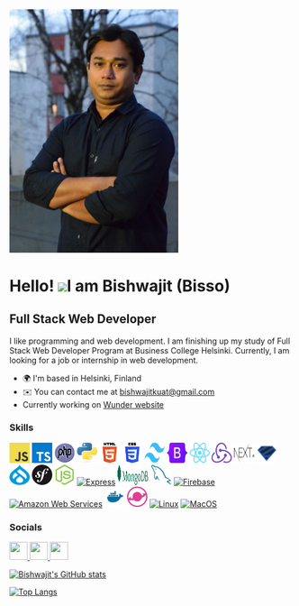 <img src="resources/profile_picture.JPG" width="300" height="auto">

# Hello! ![](https://user-images.githubusercontent.com/18350557/176309783-0785949b-9127-417c-8b55-ab5a4333674e.gif)I am Bishwajit (Bisso)

## Full Stack Web Developer

I like programming and web development. I am finishing up my study of Full Stack Web Developer Program at Business College Helsinki. Currently, I am looking for a job or internship in web development.

- 🌍 I'm based in Helsinki, Finland
- ✉️ You can contact me at [bishwajitkuat@gmail.com](mailto:bishwajitkuat@gmail.com)
- Currently working on <a href="https://github.com/stacknatic/next-js-drupal" target="_blank">Wunder website</a>

### Skills

<p align="left">
<!-- javascript -->
<a href="https://developer.mozilla.org/en-US/docs/Web/JavaScript" target="_blank" rel="noreferrer"><img src="resources/skills_imgs/javaScript.svg" width="36" height="36" alt="JavaScript" /></a>
<!-- typescript -->
<a href="https://www.typescriptlang.org/" target="_blank" rel="noreferrer"><img src="resources/skills_imgs/typescript.svg" width="36" height="36" alt="TypeScript" /></a>
<!-- PHP -->
<a href="https://www.php.net/" target="_blank" rel="noreferrer"><img src="resources/skills_imgs/php.svg" width="36" height="36" alt="PHP" /></a>
<!-- python -->
<a href="https://www.python.org/" target="_blank" rel="noreferrer"><img src="resources/skills_imgs/python.svg" width="36" height="36" alt="Python" /></a>
<!-- HTML -->
<a href="https://developer.mozilla.org/en-US/docs/Glossary/HTML5" target="_blank" rel="noreferrer"><img src="resources/skills_imgs/html.svg" width="36" height="36" alt="HTML5" /></a>
<!-- CSS -->
<a href="https://www.w3.org/TR/CSS/#css" target="_blank" rel="noreferrer"><img src="resources/skills_imgs/css.svg" width="36" height="36" alt="CSS3" /></a>
<!-- tailwind -->
<a href="https://tailwindcss.com/" target="_blank" rel="noreferrer"><img src="resources/skills_imgs/tailwind.svg" width="36" height="36" alt="TailwindCSS" /></a>
<!-- bootstrap -->
<a href="https://getbootstrap.com/" target="_blank" rel="noreferrer"><img src="resources/skills_imgs/bootstrap.svg" width="36" height="36" alt="Bootstrap" /></a>
<!-- react -->
<a href="https://reactjs.org/" target="_blank" rel="noreferrer"><img src="resources/skills_imgs/react.svg" width="36" height="36" alt="React" /></a>
<!-- redux -->
<a href="https://redux.js.org/" target="_blank" rel="noreferrer"><img src="resources/skills_imgs/redux.svg" width="36" height="36" alt="Redux" /></a>
<!-- nextjs -->
<a href="https://nextjs.org/docs" target="_blank" rel="noreferrer"><img src="resources/skills_imgs/nextjs.svg" width="36" height="36" alt="NextJs" /></a>
<!--zod -->
<a href="https://zod.dev/" target="_blank" rel="noreferrer"><img src="resources/skills_imgs/zod.svg" width="36" height="36" alt="zod" /></a>
<!-- drupal -->
<a href="https://symfony.com/" target="_blank" rel="noreferrer"><img src="resources/skills_imgs/drupal.svg" width="36" height="36" alt="drupal" /></a>
<!-- Symfony -->
<a href="https://www.drupal.org/" target="_blank" rel="noreferrer"><img src="resources/skills_imgs/symfony.svg" width="36" height="36" alt="symfony" /></a>
<!-- nodejs -->
<a href="https://nodejs.org/en/" target="_blank" rel="noreferrer"><img src="resources/skills_imgs/node.svg" width="36" height="36" alt="NodeJS" /></a>
<!-- express -->
<a href="https://expressjs.com/" target="_blank" rel="noreferrer"><img src="https://raw.githubusercontent.com/danielcranney/readme-generator/main/public/icons/skills/express-colored.svg" width="36" height="36" alt="Express" /></a>
<!-- mongodb -->
<a href="https://www.mongodb.com/" target="_blank" rel="noreferrer"><img src="resources/skills_imgs/mongodb.svg" width="56" height="36" alt="MongoDB" /></a>
<!-- mysql -->
<a href="https://www.mysql.com/" target="_blank" rel="noreferrer"><img src="resources/skills_imgs/mysql.svg" width="36" height="36" alt="MySQL" /></a>
<!-- firebase -->
<a href="https://firebase.google.com/" target="_blank" rel="noreferrer"><img src="https://raw.githubusercontent.com/danielcranney/readme-generator/main/public/icons/skills/firebase-colored.svg" width="36" height="36" alt="Firebase" /></a>
<!-- AWS -->
<a href="https://aws.amazon.com" target="_blank" rel="noreferrer"><img src="https://raw.githubusercontent.com/danielcranney/readme-generator/main/public/icons/skills/aws-colored.svg" width="36" height="36" alt="Amazon Web Services" /></a>
<!-- docker -->
<a href="https://www.docker.com/" target="_blank" rel="noreferrer"><img src="resources/skills_imgs/docker.svg" width="36" height="36" alt="Docker" /></a>
<!-- lando -->
<a href="https://lando.dev/" target="_blank" rel="noreferrer"><img src="resources/skills_imgs/lando.svg" width="36" height="36" alt="lando" /></a>
<!-- linux -->
<a href="https://www.linux.org" target="_blank" rel="noreferrer"><img src="https://raw.githubusercontent.com/danielcranney/readme-generator/main/public/icons/skills/linux-colored.svg" width="36" height="36" alt="Linux" /></a>
<!-- mac -->
<a href="https://apple.com" target="_blank" rel="noreferrer"><img src="https://raw.githubusercontent.com/danielcranney/readme-generator/main/public/icons/skills/macos-colored.svg" width="36" height="36" alt="MacOS" /></a>

</p>

### Socials

<p align="left"> <a href="https://www.facebook.com/Bishwajitkuat" target="_blank" rel="noreferrer"> <picture> <source media="(prefers-color-scheme: dark)" srcset="https://raw.githubusercontent.com/danielcranney/readme-generator/main/public/icons/socials/facebook-dark.svg" /> <source media="(prefers-color-scheme: light)" srcset="https://raw.githubusercontent.com/danielcranney/readme-generator/main/public/icons/socials/facebook.svg" /> <img src="https://raw.githubusercontent.com/danielcranney/readme-generator/main/public/icons/socials/facebook.svg" width="32" height="32" /> </picture> </a> <a href="https://www.github.com/Bishwajitkuat/" target="_blank" rel="noreferrer"> <picture> <source media="(prefers-color-scheme: dark)" srcset="https://raw.githubusercontent.com/danielcranney/readme-generator/main/public/icons/socials/github-dark.svg" /> <source media="(prefers-color-scheme: light)" srcset="https://raw.githubusercontent.com/danielcranney/readme-generator/main/public/icons/socials/github.svg" /> <img src="https://raw.githubusercontent.com/danielcranney/readme-generator/main/public/icons/socials/github.svg" width="32" height="32" /> </picture> </a> <a href="https://www.linkedin.com/in/bishwajitkuat/" target="_blank" rel="noreferrer"> <picture> <source media="(prefers-color-scheme: dark)" srcset="https://raw.githubusercontent.com/danielcranney/readme-generator/main/public/icons/socials/linkedin-dark.svg" /> <source media="(prefers-color-scheme: light)" srcset="https://raw.githubusercontent.com/danielcranney/readme-generator/main/public/icons/socials/linkedin.svg" /> <img src="https://raw.githubusercontent.com/danielcranney/readme-generator/main/public/icons/socials/linkedin.svg" width="32" height="32" /> </picture> </a></p>

[![Bishwajit's GitHub stats](https://github-readme-stats.vercel.app/api?username=Bishwajitkuat)](https://github.com/Bishwajitkuat)

[![Top Langs](https://github-readme-stats.vercel.app/api/top-langs/?username=Bishwajitkuat&layout=donut)](https://github.com/Bishwajitkuat)
